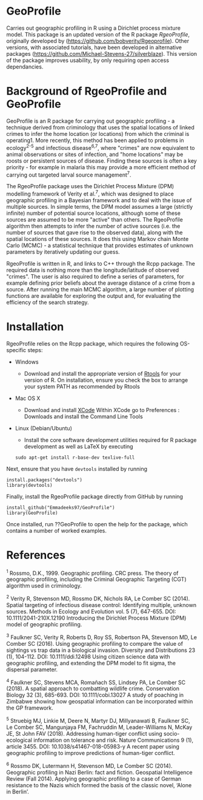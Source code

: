 # GeoProfile
Carries out geographic profiling in R using a Dirichlet process mixture model. 
This package is an updated version of the R package *RgeoProfile*, originally developed by (https://github.com/bobverity/Rgeoprofile). Other versions, with associated tutorials, have been developed in alternative packages (https://github.com/Michael-Stevens-27/silverblaze). 
This version of the package improves usability, by only requiring open access dependancies. 

# Background of RgeoProfile and GeoProfile
GeoProfile is an R package for carrying out geographic profiling - a technique derived from criminology that uses the spatial locations of linked crimes to infer the home location (or locations) from which the criminal is operating1</sup>. More recently, this method has been applied to problems in ecology<sup>2-5</sup> and infectious disease<sup>6,7</sup>, where "crimes" are now equivalent to animal observations or sites of infection, and "home locations" may be roosts or persistent sources of disease. Finding these sources is often a key priority - for example in malaria this may provide a more efficient method of carrying out targeted larval source management<sup>7</sup>.

The RgeoProfile package uses the Dirichlet Process Mixture (DPM) modelling framework of Verity et al.<sup>7</sup>, which was designed to place geographic profiling in a Bayesian framework and to deal with the issue of multiple sources. In simple terms, the DPM model assumes a large (strictly infinite) number of potential source locations, although some of these sources are assumed to be more "active" than others. The RgeoProfile algorithm then attempts to infer the number of active sources (i.e. the number of sources that gave rise to the observed data), along with the spatial locations of these sources. It does this using Markov chain Monte Carlo (MCMC) - a statistical technique that provides estimates of unknown parameters by iteratively updating our guess.

RgeoProfile is written in R, and links to C++ through the Rcpp package. The required data is nothing more than the longitude/latitude of observed "crimes". The user is also required to define a series of parameters, for example defining prior beliefs about the average distance of a crime from a source. After running the main MCMC algorithm, a large number of plotting functions are available for exploring the output and, for evaluating the efficiency of the search strategy.

# Installation
RgeoProfile relies on the Rcpp package, which requires the following OS-specific steps:

- Windows
  - Download and install the appropriate version of [Rtools](https://cran.rstudio.com/bin/windows/Rtools/) for your version of R. On installation, ensure you check the box to arrange your system PATH as recommended by Rtools
- Mac OS X
  - Download and install [XCode](https://apps.apple.com/us/app/xcode/id497799835?mt=12)
Within XCode go to Preferences : Downloads and install the Command Line Tools
- Linux (Debian/Ubuntu)
  - Install the core software development utilities required for R package development as well as LaTeX by executing

  ```
  sudo apt-get install r-base-dev texlive-full
  ```
Next, ensure that you have `devtools` installed by running
```
install.packages("devtools")
library(devtools)
```
Finally, install the RgeoProfile package directly from GitHub by running
```
install_github("Emmadeeks97/GeoProfile")
library(GeoProfile)
```
Once installed, run ??GeoProfile to open the help for the package, which contains a number of worked examples.

# References
<sup>1</sup> Rossmo, D.K., 1999. Geographic profiling. CRC press.
The theory of geographic profiling, including the Criminal Geographic Targeting (CGT) algorithm used in criminology.

<sup>2</sup> Verity R, Stevenson MD, Rossmo DK, Nichols RA, Le Comber SC (2014). Spatial targeting of infectious disease control: Identifying multiple, unknown sources. Methods in Ecology and Evolution vol. 5 (7), 647-655. DOI: 10.1111/2041-210X.12190
Introducing the Dirichlet Process Mixture (DPM) model of geographic profiling.

<sup>3</sup> Faulkner SC, Verity R, Roberts D, Roy SS, Robertson PA, Stevenson MD, Le Comber SC (2016). Using geographic profiling to compare the value of sightings vs trap data in a biological invasion. Diversity and Distributions 23 (1), 104-112. DOI: 10.1111/ddi.12498
Using citizen science data with geographic profiling, and extending the DPM model to fit sigma, the dispersal parameter.

<sup>4</sup> Faulkner SC, Stevens MCA, Romañach SS, Lindsey PA, Le Comber SC (2018). A spatial approach to combatting wildlife crime. Conservation Biology 32 (3), 685-693. DOI: 10.1111/cobi.13027
A study of poaching in Zimbabwe showing how geospatial information can be incorporated within the GP framework.

<sup>5</sup> Struebig MJ, Linkie M, Deere N, Martyr DJ, Millyanawati B, Faulkner SC, Le Comber SC, Mangunjaya FM, Fachruddin M, Leader-Williams N, McKay JE, St John FAV (2018). Addressing human-tiger conflict using socio-ecological information on tolerance and risk. Nature Communications 9 (1), article 3455. DOI: 10.1038/s41467-018-05983-y
A recent paper using geographic profiling to improve predictions of human-tiger conflict.

<sup>6</sup> Rossmo DK, Lutermann H, Stevenson MD, Le Comber SC (2014). Geographic profiling in Nazi Berlin: fact and fiction. Geospatial Intelligence Review (Fall 2014).
Applying geographic profiling to a case of German resistance to the Nazis which formed the basis of the classic novel, ‘Alone in Berlin’.

